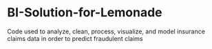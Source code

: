 # BI-Solution-for-Lemonade
Code used to analyze, clean, process, visualize, and model insurance claims data in order to predict fraudulent claims
